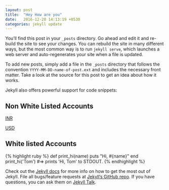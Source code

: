 ```yaml
---
layout: post
title:  "Hey How are you"
date:   2016-12-20 14:13:19 +0530
categories: jekyll update
---
```

You’ll find this post in your `_posts` directory. Go ahead and edit it and re-build the site to see your changes. You can rebuild the site in many different ways, but the most common way is to run `jekyll serve`, which launches a web server and auto-regenerates your site when a file is updated.

To add new posts, simply add a file in the `_posts` directory that follows the convention `YYYY-MM-DD-name-of-post.ext` and includes the necessary front matter. Take a look at the source for this post to get an idea about how it works.

Jekyll also offers powerful support for code snippets:

Non White Listed Accounts
--------------------------

[INR ](https://www.paypal.com/cgi-bin/webscr?cmd=_s-xclick&hosted_button_id=N5LPGGGUNAPAS)


[USD  ](https://www.paypal.com/cgi-bin/webscr?cmd=_s-xclick&hosted_button_id=C45XTDG27L6UU)

White listed Accounts
---------------------


{% highlight ruby %}
def print_hi(name)
  puts "Hi, #{name}"
end
print_hi('Tom')
#=> prints 'Hi, Tom' to STDOUT.
{% endhighlight %}

Check out the [Jekyll docs][jekyll-docs] for more info on how to get the most out of Jekyll. File all bugs/feature requests at [Jekyll’s GitHub repo][jekyll-gh]. If you have questions, you can ask them on [Jekyll Talk][jekyll-talk].

[jekyll-docs]: http://jekyllrb.com/docs/home
[jekyll-gh]:   https://github.com/jekyll/jekyll
[jekyll-talk]: https://talk.jekyllrb.com/
